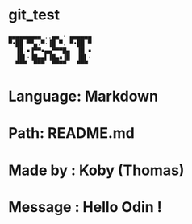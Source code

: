 # git_test
```
▄▄▄▄▄▄▄▄▄ ..▄▄ · ▄▄▄▄▄▄
▀•██ ▀▀▄.▀·▐█ ▀. ▀•██ ▀
  ▐█.▪▐▀▀▪▄▄▀▀▀█▄  ▐█.▪
  ▐█▌·▐█▄▄▌▐█▄▪▐█  ▐█▌·
  ▀▀▀  ▀▀▀  ▀▀▀▀   ▀▀▀
```
# Language: Markdown
# Path: README.md
# Made by : Koby (Thomas)

# Message : Hello Odin !
